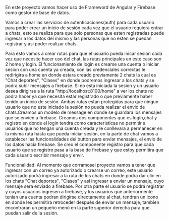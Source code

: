 En este proyecto vamos hacer uso de Frameword de Angular y Firebase como gestor de base de datos.

Vamos a crear las servicios de autenticaciones(auth) para cada usuario para poder crear un inicio de sesión cada vez que el usuario requiera entrar a chats, 
esto se realiza para que solo personas que esten registradas puede ingresar a los datos del mismo y las personas que no esten se puedan registrar y asi poder realizar chats.

Para esto vamos a crear rutas para que el usuario pueda inicar sesión cada vez que necesite hacer uso del chat, las rutas principales en este caso son 2 home 
y login. El funcionamiento de login es crearse una cuenta o iniciar sesion con una cuenta ya creada, con las credenciales correctas le redirigira a home en donde estara creado 
previamente 2 chats la cual es "Chat deportes", "Clases" en donde podremos ingresar a los chats y se podra subir mensajes a firebase. Si no esta iniciada la sesion y un usuario desea 
dirigirse a la ruta "http://localhost:8100/home" a ver los chats no podra hacer ya que necesita estar registrado o que previamente haber tenido un inicio de sesión.
Ambas rutas estan protegidas para que ningun usuario que no este iniciado la sesión no pueda realizar el envio de chats.Creamos un modelo de message en donde se guardara 
los mensajes que se envien a firebase.
Creamos dos componentes que es login,chat  y registro en donde el login tendra como caracteristicas no permitir a usuarios que no tengan una cuenta creada y le conllevara a permanecer en la misma ruta hasta que pueda iniciar sesión, en la parte de chat vamos a establecer las funcionalidades del button para enviar mensajes, el envio de los datos hacia firebase. Se creo el componente registro para que cada usuario que se registre pasa a la base de firebase y que estoy permitira que cada usuario escribir mensaje y envir.

Funcionalidad:
Al momento que corramosel proyecto vamos a tener que ingresar con un correo ya autorizado o crearse un correo, este usuario autorizado podrá ingresar a la ruta de los chats en donde 
podra dar clic en los chats "Chat deportes", "Clases" y asi ingresar a enviar un mensaje, cuyo mensaje sera enviado a firebase. Por otra parte el usuario se podrá registrar y cuyos usuarios ingresen a firebase, y los usuarios que anteriormente tenian una cuenta podran dirigirse directamente al chat, tendran un icono en donde les permitira retroceder después de enviar un mensaje, tambien encontraran  un pequeño menú en la parte superior derecha para que puedan salir de la sesión. 








